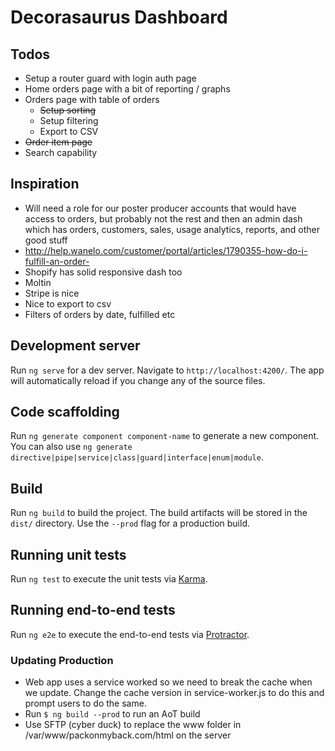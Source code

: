 # Decorasaurus Dashboard

## Todos
- Setup a router guard with login auth page
- Home orders page with a bit of reporting / graphs
- Orders page with table of orders
  - ~~Setup sorting~~
  - Setup filtering
  - Export to CSV
- ~~Order item page~~
- Search capability

## Inspiration
  - Will need a role for our poster producer accounts that would have access to orders, but probably not the rest and then an admin dash which has orders, customers, sales, usage analytics, reports, and other good stuff
  - http://help.wanelo.com/customer/portal/articles/1790355-how-do-i-fulfill-an-order-
  - Shopify has solid responsive dash too
  - Moltin
  - Stripe is nice
  - Nice to export to csv
  - Filters of orders by date, fulfilled etc

## Development server

Run `ng serve` for a dev server. Navigate to `http://localhost:4200/`. The app will automatically reload if you change any of the source files.

## Code scaffolding

Run `ng generate component component-name` to generate a new component. You can also use `ng generate directive|pipe|service|class|guard|interface|enum|module`.

## Build

Run `ng build` to build the project. The build artifacts will be stored in the `dist/` directory. Use the `--prod` flag for a production build.

## Running unit tests

Run `ng test` to execute the unit tests via [Karma](https://karma-runner.github.io).

## Running end-to-end tests

Run `ng e2e` to execute the end-to-end tests via [Protractor](http://www.protractortest.org/).

### Updating Production

- Web app uses a service worked so we need to break the cache when we update. Change the cache version in service-worker.js to do this and prompt users to do the same.
- Run `$ ng build --prod` to run an AoT build
- Use SFTP (cyber duck) to replace the www folder in /var/www/packonmyback.com/html on the server